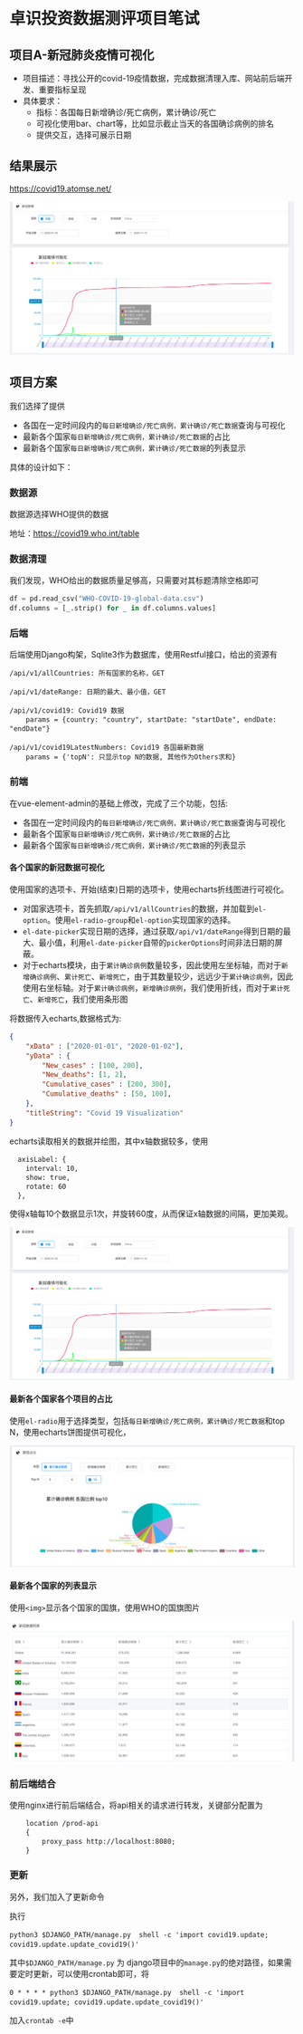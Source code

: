 # 卓识投资数据测评项目笔试


## 项目A-新冠肺炎疫情可视化

* 项目描述：寻找公开的covid-19疫情数据，完成数据清理入库、网站前后端开发、重要指标呈现
* 具体要求：
  * 指标：各国每日新增确诊/死亡病例，累计确诊/死亡
  * 可视化使用bar、chart等，比如显示截止当天的各国确诊病例的排名
  * 提供交互，选择可展示日期
  

## 结果展示

https://covid19.atomse.net/

![](covid19.png)
  
## 项目方案

我们选择了提供
* 各国在一定时间段内的`每日新增确诊/死亡病例，累计确诊/死亡数据`查询与可视化
* 最新各个国家`每日新增确诊/死亡病例，累计确诊/死亡数据`的占比
* 最新各个国家`每日新增确诊/死亡病例，累计确诊/死亡数据`的列表显示


具体的设计如下：


### 数据源


数据源选择WHO提供的数据

地址：https://covid19.who.int/table


### 数据清理


我们发现，WHO给出的数据质量足够高，只需要对其标题清除空格即可

```python
df = pd.read_csv("WHO-COVID-19-global-data.csv")
df.columns = [_.strip() for _ in df.columns.values]
```


### 后端

后端使用Django构架，Sqlite3作为数据库，使用Restful接口，给出的资源有

```
/api/v1/allCountries: 所有国家的名称，GET

/api/v1/dateRange: 日期的最大、最小值，GET

/api/v1/covid19: Covid19 数据
    params = {country: "country", startDate: "startDate", endDate: "endDate"}

/api/v1/covid19LatestNumbers: Covid19 各国最新数据
    params = {'topN': 只显示top N的数据, 其他作为Others求和}
```

### 前端


在vue-element-admin的基础上修改，完成了三个功能，包括:
* 各国在一定时间段内的`每日新增确诊/死亡病例，累计确诊/死亡数据`查询与可视化
* 最新各个国家`每日新增确诊/死亡病例，累计确诊/死亡数据`的占比
* 最新各个国家`每日新增确诊/死亡病例，累计确诊/死亡数据`的列表显示


#### 各个国家的新冠数据可视化

使用国家的选项卡、开始(结束)日期的选项卡，使用echarts折线图进行可视化。

* 对国家选项卡，首先抓取`/api/v1/allCountries`的数据，并加载到`el-option`。使用`el-radio-group`和`el-option`实现国家的选择。
* `el-date-picker`实现日期的选择，通过获取`/api/v1/dateRange`得到日期的最大、最小值，利用`el-date-picker`自带的`pickerOptions`时间非法日期的屏蔽。
* 对于echarts模块，由于`累计确诊病例`数量较多，因此使用左坐标轴，而对于`新增确诊病例`、`累计死亡`、`新增死亡`，由于其数量较少，远远少于`累计确诊病例`，因此使用右坐标轴。对于`累计确诊病例`，`新增确诊病例`，我们使用折线，而对于`累计死亡`、`新增死亡`，我们使用条形图


将数据传入echarts,数据格式为:

```json
{
    "xData" : ["2020-01-01", "2020-01-02"],
    "yData" : {
        "New_cases" : [100, 200],
        "New_deaths": [1, 2],
        "Cumulative_cases" : [200, 300],
        "Cumulative_deaths" : [50, 100],
    },
    "titleString": "Covid 19 Visualization"
}

```


echarts读取相关的数据并绘图，其中x轴数据较多，使用


```vue
  axisLabel: {
    interval: 10,
    show: true,
    rotate: 60
  },
```
使得x轴每10个数据显示1次，并旋转60度，从而保证x轴数据的间隔，更加美观。

![](covid19.png)


#### 最新各个国家各个项目的占比

使用`el-radio`用于选择类型，包括`每日新增确诊/死亡病例，累计确诊/死亡数据`和top N，使用echarts饼图提供可视化，


![](covid19-2.png)

#### 最新各个国家的列表显示

使用`<img>`显示各个国家的国旗，使用WHO的国旗图片


![](covid19-3.png)


### 前后端结合

使用nginx进行前后端结合，将api相关的请求进行转发，关键部分配置为
```
    location /prod-api
    {
        proxy_pass http://localhost:8080;
    }
```

### 更新


另外，我们加入了更新命令

执行

`python3 $DJANGO_PATH/manage.py  shell -c 'import covid19.update; covid19.update.update_covid19()'`

其中`$DJANGO_PATH/manage.py` 为 django项目中的`manage.py`的绝对路径，如果需要定时更新，可以使用crontab即可，将

```0 * * * * python3 $DJANGO_PATH/manage.py  shell -c 'import covid19.update; covid19.update.update_covid19()'```

加入`crontab -e`中





